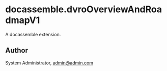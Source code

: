 # docassemble.dvroOverviewAndRoadmapV1

A docassemble extension.

## Author

System Administrator, admin@admin.com

